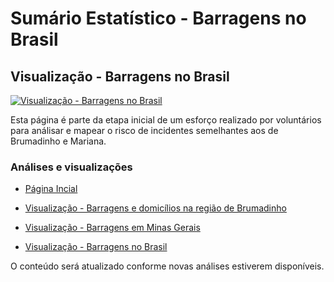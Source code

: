 # Sumário Estatístico  - Barragens no Brasil #

## Visualização - Barragens no Brasil ##

[![Visualização - Barragens no Brasil](https://raw.githubusercontent.com/edumagol/Analise-Mapemaneto-Risco-Barragems-Brasil/master/Dataviz/Barragens_Macro_Brasil.png)](https://raw.githubusercontent.com/edumagol/Analise-Mapemaneto-Risco-Barragems-Brasil/master/Dataviz/Barragens_Macro_Brasil.png)

Esta página é parte da etapa inicial de um esforço realizado por voluntários para análisar e mapear o risco de incidentes semelhantes aos de Brumadinho e Mariana.

### Análises e visualizações ###

* [ Página Incial ]( https://luizbweb.github.io/ )

* [ Visualização - Barragens e domicílios na região de Brumadinho ]( https://luizbweb.github.io/docs/barragens_brumadinho )

* [ Visualização - Barragens em Minas Gerais ]( https://luizbweb.github.io/docs/barragens_mg )

* [ Visualização - Barragens no Brasil ]( https://luizbweb.github.io/docs/barragens_brasil )

O conteúdo será atualizado conforme novas análises estiverem disponíveis.


